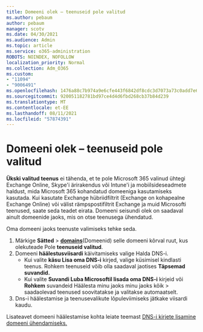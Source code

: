```yaml
---
title: Domeeni olek – teenuseid pole valitud
ms.author: pebaum
author: pebaum
manager: scotv
ms.date: 04/30/2021
ms.audience: Admin
ms.topic: article
ms.service: o365-administration
ROBOTS: NOINDEX, NOFOLLOW
localization_priority: Normal
ms.collection: Adm_O365
ms.custom:
- "11094"
- "9006491"
ms.openlocfilehash: 1476a88c7b974a9e6cfe443f6842df8cdc3d7073a73c0add7e6f183dd0528de1
ms.sourcegitcommit: 920051182781bd97ce4d4d6fbd268cb37b84d239
ms.translationtype: MT
ms.contentlocale: et-EE
ms.lasthandoff: 08/11/2021
ms.locfileid: "57874391"
---
```

# <a name="domain-status---no-services-selected"></a>Domeeni olek – teenuseid pole valitud

**Ükski valitud teenus** ei tähenda, et te pole Microsoft 365 valinud ühtegi Exchange Online, Skype'i ärirakendus või Intune'i ja mobiilsideseadmete haldust, mida Microsoft 365 kohandatud domeeniga kasutamiseks kasutada. Kui kasutate Exchange hübriidfiltrit (Exchange on kohapealne Exchange Online) või välist rämpspostifiltrit Exchange ja muid Microsofti teenused, saate seda teadet eirata. Domeeni seisundi olek on saadaval ainult domeenide jaoks, mis on otse teenusega ühendatud.

Oma domeeni jaoks teenuste valimiseks tehke seda.

1. Märkige **Sätted**  >  [**domains**](https://admin.microsoft.com/Adminportal/Home)(Domeenid) selle domeeni kõrval ruut, kus olekuteade Pole **teenuseid valitud**.
1. Domeeni **häälestusviisardi** käivitamiseks valige Halda DNS-i.
    - Kui valite **käsu Lisa oma DNS-i** kirjed, valige küsimisel kindlasti teenus. Rohkem teenuseid võib olla saadaval jaotises **Täpsemad suvandid.**
    - Kui valite **Suvandi Luba Microsoftil lisada oma DNS-i** kirjeid või **Rohkem** suvandeid Häälesta minu jaoks minu jaoks kõik  >   saadaolevad teenused soovitatakse ja valitakse automaatselt.
1. Dns-i häälestamise ja teenusevalikute lõpuleviimiseks jätkake viisardi kaudu.
 
Lisateavet domeeni häälestamise kohta leiate teemast [DNS-i kirjete lisamine domeeni ühendamiseks.](https://docs.microsoft.com/microsoft-365/admin/get-help-with-domains/create-dns-records-at-any-dns-hosting-provider)

